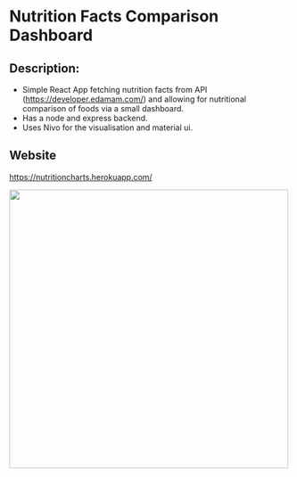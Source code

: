 # Nutrition Facts Comparison Dashboard 

## Description: 
- Simple React App fetching nutrition facts from API (https://developer.edamam.com/) and allowing for nutritional comparison of foods via a small dashboard. 
- Has a node and express backend. 
- Uses Nivo for the visualisation and material ui. 
## Website
https://nutritioncharts.herokuapp.com/ 

<img src="https://drive.google.com/uc?export=view&id=1lctyTlhT82yZf2VKnFULZUGK2wKGt_by" align="left" width="500px">

